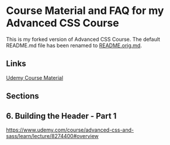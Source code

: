 # Course Material and FAQ for my Advanced CSS Course

This is my forked version of Advanced CSS Course. The default README.md file
has been renamed to [README.orig.md](README.orig.md).

## Links

[Udemy Course Material](https://www.udemy.com/course/advanced-css-and-sass/)

## Sections

## 6. Building the Header - Part 1
https://www.udemy.com/course/advanced-css-and-sass/learn/lecture/8274400#overview

